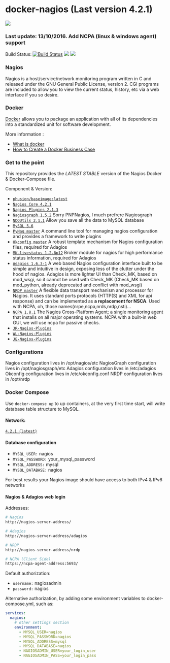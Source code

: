 # docker-nagios (Last version 4.2.1) 

[![](https://avatars0.githubusercontent.com/u/5666660?v=3&s=200)](https://www.nagios.org/ "Nagios")

### Last update: 13/10/2016. Add NCPA (linux & windows agent) support

Build Status: [![Build Status](https://travis-ci.org/ethnchao/Docker-Nagios.svg?branch=master)](https://travis-ci.org/ethnchao/Docker-Nagios)
[![](https://images.microbadger.com/badges/image/ethnchao/nagios.svg)](https://microbadger.com/images/ethnchao/nagios "Get your own image badge on microbadger.com")
[![](https://images.microbadger.com/badges/version/ethnchao/nagios.svg)](https://microbadger.com/images/ethnchao/nagios "Get your own version badge on microbadger.com")

### Nagios
Nagios is a host/service/network monitoring program written in C and released under the GNU General Public License, version 2. CGI programs are included to allow you to view the current status, history, etc via a web interface if you so desire.

### Docker

[Docker](https://www.docker.com/) allows you to package an application with all of its dependencies into a standardized unit for software development.

More information : 

* [What is docker](https://www.docker.com/what-docker)
* [How to Create a Docker Business Case](https://www.brianchristner.io/how-to-create-a-docker-business-case/)

### Get to the point

This repository provides the *LATEST STABLE* version of the Nagios Docker & Docker-Compose file. 

Component & Version:

* [`phusion/baseimage:latest`](https://hub.docker.com/r/phusion/baseimage/)
* [`Nagios Core 4.2.1`](https://github.com/NagiosEnterprises/nagioscore.git)
* [`Nagios Plugins 2.1.3`](https://github.com/nagios-plugins/nagios-plugins.git)
* [`Nagiosgraph 1.5.2`](http://git.code.sf.net/p/nagiosgraph/git) Sorry PNPNagios, I much prefrere Nagiosgraph
* [`NDOUtils 2.1.1`](https://github.com/NagiosEnterprises/ndoutils.git) Allow you save all the data to MySQL database
* [`MySQL 5.6`](https://hub.docker.com/_/mysql/)
* [`PyNag master`](https://github.com/pynag/pynag.git) A command line tool for managing nagios configuration and provides a framework to write plugins
* [`Okconfig master`](https://github.com/opinkerfi/okconfig.git) A robust template mechanism for Nagios configuration files, required for Adagios
* [`MK-livestatus 1.2.8p12`](http://mathias-kettner.com/) Broker module for nagios for high performance status information, required for Adagios
* [`Adagios 1.6.3-1`](https://github.com/opinkerfi/adagios.git) A web based Nagios configuration interface built to be simple and intuitive in design, exposing less of the clutter under the hood of nagios. Adagios is more lighter UI than Check_MK, based on mod_wsgi, so it cannot be used with Check_MK (Check_MK based on mod_python, already deprecated and conflict with mod_wsgi)
* [`NRDP master`](https://github.com/NagiosEnterprises/nrdp.git) A flexible data transport mechanism and processor for Nagios. It uses standard ports protocols (HTTP(S) and XML for api response) and can be implemented as **a replacement for NSCA**. Used with NCPA, oh, those names(nrpe,ncpa,nrds,nrdp,nsti)...
* [`NCPA 1.8.1`](https://github.com/NagiosEnterprises/ncpa) The Nagios Cross-Platform Agent; a single monitoring agent that installs on all major operating systems. NCPA with a built-in web GUI, we will use ncpa for passive checks.
* [`JR-Nagios-Plugins`](https://github.com/JasonRivers/nagios-plugins)
* [`WL-Nagios-Plugins`](https://github.com/willixix/WL-NagiosPlugins)
* [`JE-Nagios-Plugins`](https://github.com/justintime/nagios-plugins)

### Configurations
Nagios configuration lives in /opt/nagios/etc
NagiosGraph configuration lives in /opt/nagiosgraph/etc
Adagios configuration lives in /etc/adagios
Okconfig configuration lives in /etc/okconfig.conf
NRDP configuration lives in /opt/nrdp

### Docker Compose

Use `docker-compose up` to up containers, at the very first time start, will write database table structure to MySQL.

#### Network:
[```4.2.1 (latest)```](https://github.com/ethnchao/Docker-Nagios/blob/master/Docker-Compose/docker-compose.yml)

#### Database configuration

* `MYSQL_USER:` nagios
* `MYSQL_PASSWORD:` your_mysql_password
* `MYSQL_ADDRESS:` mysql
* `MYSQL_DATABASE:` nagios

For best results your Nagios image should have access to both IPv4 & IPv6 networks 

#### Nagios & Adagios web login

Addresses:

```sh
# Nagios
http://nagios-server-address/

# Adagios
http://nagios-server-address/adagios

# NRDP
http://nagios-server-address/nrdp

# NCPA (Client Side)
https://ncpa-agent-address:5693/
```

Default authorization:

* `username:` nagiosadmin
* `password:` nagios

Alternative authorization, by adding some environment variables to docker-compose.yml, such as:

````yml
services:
  nagios:
    # other settings section
    environment:
      - MYSQL_USER=nagios
      - MYSQL_PASSWORD=nagios
      - MYSQL_ADDRESS=mysql
      - MYSQL_DATABASE=nagios
      - NAGIOSADMIN_USER=your_login_user
      - NAGIOSADMIN_PASS=your_login_pass
````

